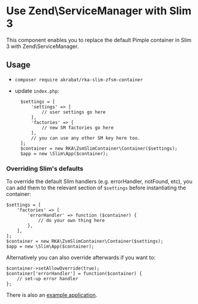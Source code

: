 # Use Zend\ServiceManager with Slim 3

This component enables you to replace the default Pimple container in Slim 3
with Zend\ServiceManager.

## Usage

* `composer require akrabat/rka-slim-zfsm-container`
* update `index.php`:

        $settings = [
            'settings' => [
                // user settings go here
            ],
            'factories' => [
                // new SM factories go here
            ],
            // you can use any other SM key here too.
        ];
        $container = new RKA\ZsmSlimContainer\Container($settings);
        $app = new \Slim\App($container);


### Overriding Slim's defaults

To override the default Slim handlers (e.g. errorHandler, notFound, etc), you
can add them to the relevant section of `$settings` before instantiating the
container:

    $settings = [
        'factories' => [
            'errorHandler' => function ($container) {
                // do your own thing here
            },
        ],
    ];
    $container = new RKA\ZsmSlimContainer\Container($settings);
    $app = new \Slim\App($container);

Alternatively you can also override afterwards if you want to:

    $container->setAllowOverride(true);
    $container['errorHandler'] = function($container) {
    	// set-up error handler
    };

There is also an [example application][1].

[1]: https://github.com/akrabat/rka-slim-zfsm-container/blob/master/example-app/index.php